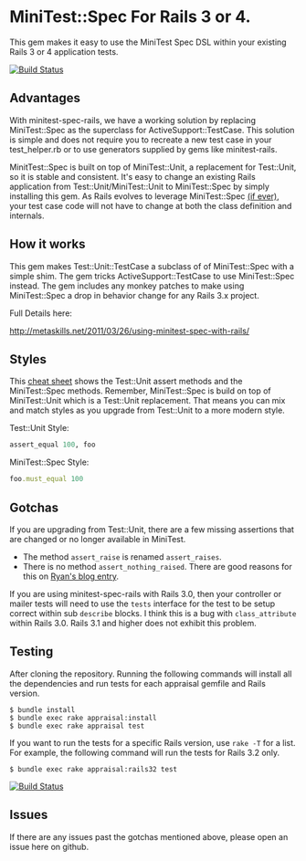 # MiniTest::Spec For Rails 3 or 4.

This gem makes it easy to use the MiniTest Spec DSL within your existing Rails 3 or 4 application tests.

[![Build Status](https://secure.travis-ci.org/metaskills/minitest-spec-rails.png)](http://travis-ci.org/metaskills/minitest-spec-rails)


## Advantages

With minitest-spec-rails, we have a working solution by replacing MiniTest::Spec as the superclass for ActiveSupport::TestCase. This solution is simple and does not require you to recreate a new test case in your test_helper.rb or to use generators supplied by gems like minitest-rails.

MinitTest::Spec is built on top of MiniTest::Unit, a replacement for Test::Unit, so it is stable and consistent. It's easy to change an existing Rails application from Test::Unit/MiniTest::Unit to MiniTest::Spec by simply installing this gem. As Rails evolves to leverage MiniTest::Spec [(if ever)](http://github.com/rails/rails/commit/b22c527e65a41da59dbfcb078968069c6fae5086), your test case code will not have to change at both the class definition and internals.


## How it works

This gem makes Test::Unit::TestCase a subclass of of MiniTest::Spec with a simple shim. The gem tricks ActiveSupport::TestCase to use MiniTest::Spec instead. The gem includes any monkey patches to make using MiniTest::Spec a drop in behavior change for any Rails 3.x project.

Full Details here:

http://metaskills.net/2011/03/26/using-minitest-spec-with-rails/

## Styles

This <a href="http://cheat.errtheblog.com/s/minitest/1">cheat sheet</a> shows the Test::Unit assert methods and the MiniTest::Spec methods. Remember, MiniTest::Spec is build on top of MiniTest::Unit which is a Test::Unit replacement. That means you can mix and match styles as you upgrade from Test::Unit to a more modern style.

Test::Unit Style:

```ruby
assert_equal 100, foo
```

MiniTest::Spec Style:

```ruby
foo.must_equal 100
```

## Gotchas

If you are upgrading from Test::Unit, there are a few missing assertions that are changed or no longer available in MiniTest.

* The method `assert_raise` is renamed `assert_raises`.
* There is no method `assert_nothing_raised`. There are good reasons for this on [Ryan's blog entry](http://blog.zenspider.com/blog/2012/01/assert_nothing_tested.html).

If you are using minitest-spec-rails with Rails 3.0, then your controller or mailer tests will need to use the `tests` interface for the test to be setup correct within sub `describe` blocks. I think this is a bug with `class_attribute` within Rails 3.0. Rails 3.1 and higher does not exhibit this problem.


## Testing

After cloning the repository. Running the following commands will install all the dependencies and run tests for each appraisal gemfile and Rails version.

```shell
$ bundle install
$ bundle exec rake appraisal:install
$ bundle exec rake appraisal test
```

If you want to run the tests for a specific Rails version, use `rake -T` for a list. For example, the following command will run the tests for Rails 3.2 only.

```shell
$ bundle exec rake appraisal:rails32 test
```

[![Build Status](https://secure.travis-ci.org/metaskills/minitest-spec-rails.png)](http://travis-ci.org/metaskills/minitest-spec-rails)


## Issues

If there are any issues past the gotchas mentioned above, please open an issue here on github.


